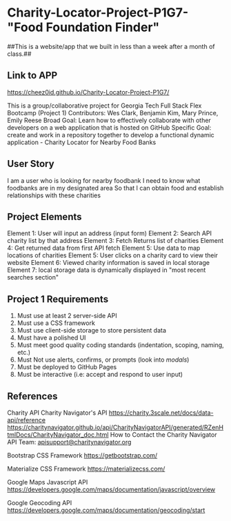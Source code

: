 # Charity-Locator-Project-P1G7- "Food Foundation Finder"
##This is a website/app that we built in less than a week after a month of class.##

## Link to APP
https://cheez0id.github.io/Charity-Locator-Project-P1G7/


This is a group/collaborative project for Georgia Tech Full Stack Flex Bootcamp (Project 1)
Contributors: Wes Clark, Benjamin Kim, Mary Prince, Emily Reese
Broad Goal: Learn how to effectively collaborate with other developers on a web application that is hosted on GitHub
Specific Goal: create and work in a repository together to develop a functional dynamic application - Charity Locator for Nearby Food Banks

## User Story
I am a user who is looking for nearby foodbank
I need to know what foodbanks are in my designated area
So that I can obtain food and establish relationships with these charities

## Project Elements
Element 1: User will input an address (input form) 
Element 2: Search API charity list by that address
Element 3: Fetch Returns list of charities 
Element 4: Get returned data from first API fetch
Element 5: Use data to map locations of charities
Element 5: User clicks on a charity card to view their website
Element 6: Viewed charity information is saved in local storage
Element 7: local storage data is dynamically displayed in "most recent searches section"

## Project 1 Requirements
1. Must use at least 2 server-side API
2. Must use a CSS framework
3. Must use client-side storage to store persistent data
4. Must have a polished UI
5. Must meet good quality coding standards (indentation, scoping, naming, etc.)
6. Must Not use alerts, confirms, or prompts (look into <i>modals</i>)
7. Must be deployed to GitHub Pages
8. Must be interactive (i.e: accept and respond to user input)


## References
Charity API
Charity Navigator's API
https://charity.3scale.net/docs/data-api/reference
https://charitynavigator.github.io/api/CharityNavigatorAPI/generated/RZenHtmlDocs/CharityNavigator_doc.html
How to Contact the Charity Navigator API Team: apisupport@charitynavigator.org

Bootstrap CSS Framework
https://getbootstrap.com/

Materialize CSS Framework
https://materializecss.com/

Google Maps Javascript API
https://developers.google.com/maps/documentation/javascript/overview

Google Geocoding API
https://developers.google.com/maps/documentation/geocoding/start



